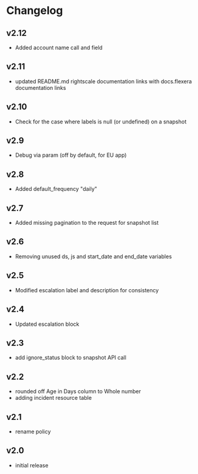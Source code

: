 # Changelog

## v2.12

- Added account name call and field

## v2.11

- updated README.md rightscale documentation links with docs.flexera documentation links

## v2.10

- Check for the case where labels is null (or undefined) on a snapshot

## v2.9

- Debug via param (off by default, for EU app)

## v2.8

- Added default_frequency "daily"

## v2.7

- Added missing pagination to the request for snapshot list

## v2.6

- Removing unused ds, js and start_date and end_date variables

## v2.5

- Modified escalation label and description for consistency

## v2.4

- Updated escalation block

## v2.3

- add ignore_status block to snapshot API call

## v2.2

- rounded off Age in Days column to Whole number
- adding incident resource table

## v2.1

- rename policy

## v2.0

- initial release

